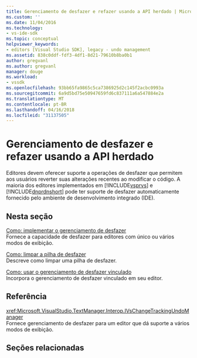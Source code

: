 ```yaml
---
title: Gerenciamento de desfazer e refazer usando a API herdado | Microsoft Docs
ms.custom: ''
ms.date: 11/04/2016
ms.technology:
- vs-ide-sdk
ms.topic: conceptual
helpviewer_keywords:
- editors [Visual Studio SDK], legacy - undo management
ms.assetid: 838c0ddf-fdf3-4df1-8d21-79610b8ba0b1
author: gregvanl
ms.author: gregvanl
manager: douge
ms.workload:
- vssdk
ms.openlocfilehash: 93bb65fa9865c5ca7386925d2c145f2acbc0993a
ms.sourcegitcommit: 6a9d5bd75e50947659fd6c837111a6a547884e2a
ms.translationtype: MT
ms.contentlocale: pt-BR
ms.lasthandoff: 04/16/2018
ms.locfileid: "31137505"
---
```

# <a name="managing-undo-and-redo-by-using-the-legacy-api"></a>Gerenciamento de desfazer e refazer usando a API herdado
Editores devem oferecer suporte a operações de desfazer que permitem aos usuários reverter suas alterações recentes ao modificar o código. A maioria dos editores implementados em [!INCLUDE[vsprvs](../code-quality/includes/vsprvs_md.md)] e [!INCLUDE[dnprdnshort](../code-quality/includes/dnprdnshort_md.md)] pode ter suporte de desfazer automaticamente fornecido pelo ambiente de desenvolvimento integrado (IDE).  
  
## <a name="in-this-section"></a>Nesta seção  
 [Como: implementar o gerenciamento de desfazer](../extensibility/how-to-implement-undo-management.md)  
 Fornece a capacidade de desfazer para editores com único ou vários modos de exibição.  
  
 [Como: limpar a pilha de desfazer](../extensibility/how-to-clear-the-undo-stack.md)  
 Descreve como limpar uma pilha de desfazer.  
  
 [Como: usar o gerenciamento de desfazer vinculado](../extensibility/how-to-use-linked-undo-management.md)  
 Incorpora o gerenciamento de desfazer vinculado em seu editor.  
  
## <a name="reference"></a>Referência  
 <xref:Microsoft.VisualStudio.TextManager.Interop.IVsChangeTrackingUndoManager>  
 Fornece gerenciamento de desfazer para um editor que dá suporte a vários modos de exibição.  
  
## <a name="related-sections"></a>Seções relacionadas